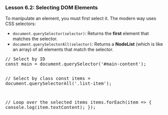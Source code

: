 ### Lesson 6.2: Selecting DOM Elements
<p>To manipulate an element, you must first select it. The modern way uses CSS selectors:</p>
<ul class="list-disc list-inside space-y-2 my-4">
    <li><code class="prose-inline-code">document.querySelector(selector)</code>: Returns the <strong>first</strong> element that matches the selector.</li>
    <li><code class="prose-inline-code">document.querySelectorAll(selector)</code>: Returns a <strong>NodeList</strong> (which is like an array) of all elements that match the selector.</li>
</ul>
<pre class="prose-code-block">// Select by ID
const main = document.querySelector('#main-content');

// Select by class
const items = document.querySelectorAll('.list-item');

// Loop over the selected items
items.forEach(item => {
  console.log(item.textContent);
});</pre>
